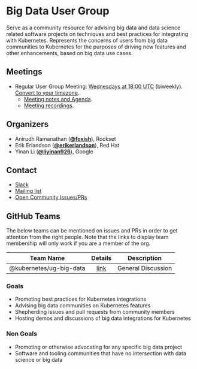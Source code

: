 <!---
This is an autogenerated file!

Please do not edit this file directly, but instead make changes to the
sigs.yaml file in the project root.

To understand how this file is generated, see https://git.k8s.io/community/generator/README.md
--->
# Big Data User Group

Serve as a community resource for advising big data and data science related software projects on techniques and best practices for integrating with Kubernetes. Represents the concerns of users from big data communities to Kubernetes for the purposes of driving new features and other enhancements, based on big data use cases.

## Meetings
* Regular User Group Meeting: [Wednesdays at 18:00 UTC](https://docs.google.com/document/d/1FQx0BPlkkl1Bn0c9ocVBxYIKojpmrS1CFP5h0DI68AE/edit) (biweekly). [Convert to your timezone](http://www.thetimezoneconverter.com/?t=18:00&tz=UTC).
  * [Meeting notes and Agenda](https://docs.google.com/document/d/1pnF38NF6N5eM8DlK088XUW85Vms4V2uTsGZvSp8MNIA/edit).
  * [Meeting recordings](https://docs.google.com/document/d/1pnF38NF6N5eM8DlK088XUW85Vms4V2uTsGZvSp8MNIA/edit).

## Organizers

* Anirudh Ramanathan (**[@foxish](https://github.com/foxish)**), Rockset
* Erik Erlandson (**[@erikerlandson](https://github.com/erikerlandson)**), Red Hat
* Yinan Li (**[@liyinan926](https://github.com/liyinan926)**), Google

## Contact
* [Slack](https://kubernetes.slack.com/messages/big-data-user-group)
* [Mailing list](https://groups.google.com/forum/#!forum/kubernetes-big-data-user-group)
* [Open Community Issues/PRs](https://github.com/kubernetes/community/labels/ug%2Fbig-data)


## GitHub Teams

The below teams can be mentioned on issues and PRs in order to get attention from the right people.
Note that the links to display team membership will only work if you are a member of the org.

| Team Name | Details | Description |
| --------- |:-------:| ----------- |
| @kubernetes/ug-big-data | [link](https://github.com/orgs/kubernetes/teams/ug-big-data) | General Discussion |

<!-- BEGIN CUSTOM CONTENT -->

### Goals

- Promoting best practices for Kubernetes integrations
- Advising big data communities on Kubernetes features
- Shepherding issues and pull requests from community members
- Hosting demos and discussions of big data integrations for Kubernetes

### Non Goals

- Promoting or otherwise advocating for any specific big data project
- Software and tooling communities that have no intersection with data science or big data

<!-- END CUSTOM CONTENT -->

